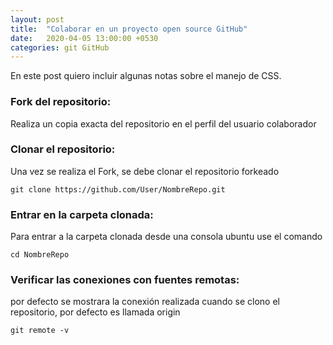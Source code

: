 ```yaml
---
layout: post
title:  "Colaborar en un proyecto open source GitHub"
date:   2020-04-05 13:00:00 +0530
categories: git GitHub
---
```


En este post quiero incluir algunas notas sobre el manejo de CSS.

### Fork del repositorio: 

Realiza un copia exacta del repositorio en el perfil del usuario colaborador

### Clonar el repositorio: 

Una vez se realiza el Fork, se debe clonar el repositorio forkeado

```shell
git clone https://github.com/User/NombreRepo.git
```

### Entrar en la carpeta clonada: 

Para entrar a la carpeta clonada desde una consola ubuntu use el comando

```shell
cd NombreRepo
```

### Verificar las conexiones con fuentes remotas: 

por defecto se mostrara la conexión realizada cuando se clono el repositorio, por defecto es llamada origin

```shell
git remote -v
```
